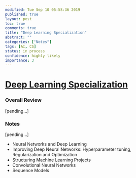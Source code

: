 ```yaml
---
modified: Tue Sep 10 05:58:36 2019
published: true
layout: post
toc: true
comments: true
title: "Deep Learning Specialization"
abstract: ""
categories: ["Notes"]
tags: [AI, CS]
status: in process
confidence: highly likely
importance: 3
---
```

# [Deep Learning Specialization](https://www.coursera.org/specializations/deep-learning)
### Overall Review
[pending...]

### Notes
[pending...]
* Neural Networks and Deep Learning
* Improving Deep Neural Networks: Hyperparameter tuning, Regularization and Optimization
* Structuring Machine Learning Projects
* Convolutional Neural Networks
* Sequence Models




